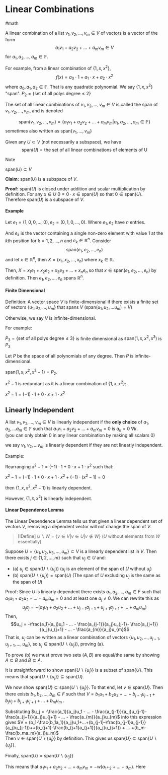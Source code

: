 # Linear Combinations
#math 

A linear combination of a list $v_1, v_2, ..., v_m \in V$ of vectors is a vector of the form $$a_1v_1+a_2v_2+...+a_mv_m \in V$$
for $a_1,a_2,...,a_m \in \mathbb{F}$.


For example, from a linear combination of $\{1,x,x^2\}$, $$f(x) = a_0 \cdot 1 + a_1 \cdot x + a_2 \cdot x^2$$
where $a_0, a_1, a_2 \in \mathbb{F}$. That is any quadratic polynomial. We say $\{1,x,x^2\}$ "span". 
$P_2 = \{\text{set of all polys degree} \leq 2 \}$ 

The set of all linear combinations of $v_1, v_2, ..., v_m \in V$ is called the span of $v_1, v_2, ..., v_m$, and is denoted 

$$\text{span}(v_1, v_2, ..., v_m) = \{a_1v_1+a_2v_2+...+a_mv_m|a_1,a_2,...,a_m \in \mathbb{F}\}$$
sometimes also written as $\text{span}\{v_1,...,v_m\}$

Given any $U \subset V$ (not necessarily a subspace), we have $$\text{span}(U)= \text{the set of all linear combinations of elements of U}$$
>[!NOTE]
>$\text{span}(U) \subset V$


**Claim:** $\text{span}(U)$ is a subspace of $V$.

**Proof:** $\text{span}(U)$ is closed under addition and scalar multiplication by definition. For any $x \in U$ $0 = 0 \cdot x \in \text{span}(U)$ so that $0 \in \text{span}(U)$. Therefore $\text{span}(U)$ is a subspace of $V$.


#### Example

Let $e_1 = (1,0,0,...,0), e_2 = (0,1,0,...,0)$. Where $e_1,e_2$ have $n$ entries.

And $e_k$ is the vector containing a single non-zero element with value 1 at the $k$th position for $k=1,2,...,n$ and $e_k \in \mathbb{R}^n$. Consider $$\text{span}(e_1,e_2,...,e_n)$$
and let $x \in \mathbb{R}^n$, then $X = (x_1,x_2,...,x_n)$ where $x_k \in \mathbb{R}$.

Then, $X = x_1e_1 + x_2e_2 + x_3e_3+...+x_ne_n$ so that $x \in \text{span}(e_1,e_2,...,e_n)$ by definition. Then $e_1,e_2,...,e_n$ spans $\mathbb{R}^n$.


#### Finite Dimensional

Definition: A vector space $V$ is finite-dimensional if there exists a finite set of vectors $\{u_1,u_2,...,u_m\}$ that spans $V$ ($\text{span}(u_1,u_2,...u_m) = V$)

Otherwise, we say $V$ is infinite-dimensional.

For example:

$P_3 = \{ \text{set of all polys degree} \leq 3 \}$ is finite dimensional as $\text{span}(1,x,x^2,x^3)$ is $P_3$ 

Let $P$ be the space of all polynomials of any degree. Then $P$ is infinite-dimensional. 


$\text{span}(1,x,x^2,x^2-1) = P_2$. 

$x^2-1$ is redundant as it is a linear combination of $\{1,x,x^2\}$:

$x^2-1 = (-1) \cdot 1 + 0 \cdot x + 1 \cdot x^2$

## Linearly Independent

A list $v_1, v_2,...,v_m \in V$ is linearly independent if the **only choice** of $a_1,a_2,...a_m \in \mathbb{F}$ such that $a_1v_1+a_2v_2+...+a_mv_m = 0$ is $a_k = 0$  $\forall k$.  
(you can only obtain 0 in any linear combination by making all scalars 0)

we say $v_1,v_2,...v_m$ is linearly dependent if they are not linearly independent.

Example: 

Rearranging $x^2-1 = (-1) \cdot 1 + 0 \cdot x + 1 \cdot x^2$ such that: 

$x^2-1 = (-1) \cdot 1 + 0 \cdot x + 1 \cdot x^2 + (-1)\cdot (x^2-1) = 0$ 

then {$1,x,x^2,x^2-1\}$ is linearly dependent. 

However, $\{1,x,x^2\}$ is linearly independent. 

#### Linear Dependence Lemma

The Linear Dependence Lemma tells us that given a linear dependent set of vectors $V$, removing a dependent vector will not change the span of $V$. 

>[!Define]
> $U \backslash W  =\{v \in V| v \in U| v \not \in W\}$ ($U$ without elements from $W$ essentially)

Suppose $U = \{u_1,u_2,u_3,...,u_m\} \subset V$ is a linearly dependent list in $V$. Then there exists $j \in \{1,2,...,m\}$ such that $u_j \in U$ and:
- (a) $u_j \in \text{span}(U \backslash  \{u_j\})$  ($u_j$ is an element of the span of $U$ without $u_j$)
- (b) $\text{span}(U \backslash \{u_j\}) = \text{span} (U)$ (The span of $U$ excluding $u_j$ is the same as the span of $U$)

Proof: Since $U$ is linearly dependent there exists $a_1, a_2,...,a_m \in F$ such that $a_1u_1+a_2u_2+...+a_mu_m = 0$ and at least one $a_j \neq 0$. We can rewrite this as $$u_ja_j = -(a_1u_1+a_2u_2+...+u_{j-1}a_{j-1}+u_{j+1}a_{j+1}+...+a_mu_m)$$Then,
 $$u_j = -\frac{a_1}{a_j}u_1 - ... - \frac{a_{j-1}}{a_j}u_{j-1}- \frac{a_{j+1}}{a_j}u_{j+1} - ... - \frac{a_{m}}{a_j}u_{m}$$
That is, $u_j$ can be written as a linear combination of vectors $\{u_1,u_2,...,u_{j-1}, u_{j+1},...,u_m\}$, so $u_j \in \text{span}(U \backslash \{u_j\})$, proving (a). 


To prove (b) we must prove two sets $(A,B)$ are equal/the same by showing $A \subseteq B$ and $B \subseteq A$. 

It is straightforward to show $\text{span}\{U \backslash \{u_j\}\}$ is a subset of $\text{span}\{U\}$. This means that $\text{span}\{U \backslash \{u_j\}\} \subseteq \text{span}\{U\}$. 

We now show  $\text{span}\{U\} \subseteq \text{span}\{U \backslash \{u_j\}\}$. To that end, let $v \in \text{span}\{U\}$. Then there exists $b_1,b_2,...,b_m \in F$ such that $V = b_1u_1+b_2u_2+...+b_{j-1}u_{j-1}+b_ju_j+b_{j+1}u_{j+1}+...+b_mu_m$ . 

Substituting $u_j = -\frac{a_1}{a_j}u_1 - ... - \frac{a_{j-1}}{a_j}u_{j-1}- \frac{a_{j+1}}{a_j}u_{j+1} - ... - \frac{a_{m}}{a_j}u_{m}$ into this expression gives $V = (b_1-\frac{b_1a_1}{a_j}u_1+...+(b_{j-1}-\frac{b_{j-1}a_{j-1}}{a_j}u_{j-1})++(b_{j+1}-\frac{b_{j+1}a_{j+1}}{a_j}u_{j+1}) + ... +(b_m-\frac{b_ma_m}{a_j}u_m)$  
Then $v \in \text{span}\{U \backslash \{u_j\}\}$ by definition. This gives us $\text{span}\{U\} \subseteq \text{span}\{U \backslash \{u_j\}\}$. 

Finally, $\text{span}\{U\} = \text{span}\{U\backslash\{u_j\}\}$


 This means that $a_1v_1+a_2v_2+...+a_mv_m =-w(a_1+_2+...+a_m)$. Here